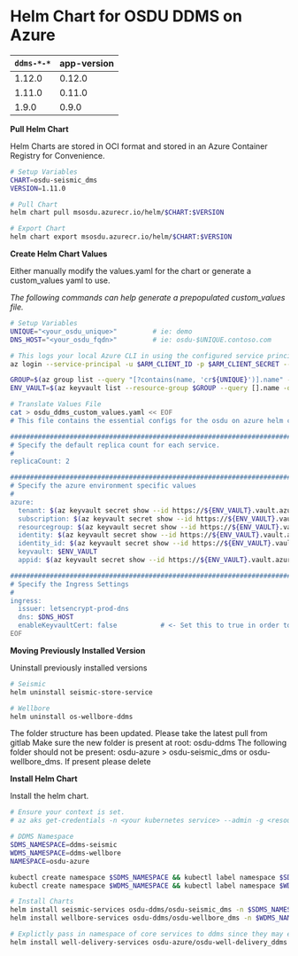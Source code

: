 # Helm Chart for OSDU DDMS on Azure

| `ddms-*-*`          | app-version  |
| ------------------- | ----------   |
| 1.12.0               | 0.12.0        |
| 1.11.0               | 0.11.0        |
| 1.9.0               | 0.9.0        |


__Pull Helm Chart__

Helm Charts are stored in OCI format and stored in an Azure Container Registry for Convenience.

```bash
# Setup Variables
CHART=osdu-seismic_dms
VERSION=1.11.0

# Pull Chart
helm chart pull msosdu.azurecr.io/helm/$CHART:$VERSION

# Export Chart
helm chart export msosdu.azurecr.io/helm/$CHART:$VERSION
```

__Create Helm Chart Values__

Either manually modify the values.yaml for the chart or generate a custom_values yaml to use.

_The following commands can help generate a prepopulated custom_values file._
```bash
# Setup Variables
UNIQUE="<your_osdu_unique>"         # ie: demo
DNS_HOST="<your_osdu_fqdn>"         # ie: osdu-$UNIQUE.contoso.com

# This logs your local Azure CLI in using the configured service principal.
az login --service-principal -u $ARM_CLIENT_ID -p $ARM_CLIENT_SECRET --tenant $ARM_TENANT_ID

GROUP=$(az group list --query "[?contains(name, 'cr${UNIQUE}')].name" -otsv)
ENV_VAULT=$(az keyvault list --resource-group $GROUP --query [].name -otsv)

# Translate Values File
cat > osdu_ddms_custom_values.yaml << EOF
# This file contains the essential configs for the osdu on azure helm chart

################################################################################
# Specify the default replica count for each service.
#
replicaCount: 2

################################################################################
# Specify the azure environment specific values
#
azure:
  tenant: $(az keyvault secret show --id https://${ENV_VAULT}.vault.azure.net/secrets/tenant-id --query value -otsv)
  subscription: $(az keyvault secret show --id https://${ENV_VAULT}.vault.azure.net/secrets/subscription-id --query value -otsv)
  resourcegroup: $(az keyvault secret show --id https://${ENV_VAULT}.vault.azure.net/secrets/base-name-cr --query value -otsv)-rg
  identity: $(az keyvault secret show --id https://${ENV_VAULT}.vault.azure.net/secrets/base-name-cr --query value -otsv)-osdu-identity
  identity_id: $(az keyvault secret show --id https://${ENV_VAULT}.vault.azure.net/secrets/osdu-identity-id --query value -otsv)
  keyvault: $ENV_VAULT
  appid: $(az keyvault secret show --id https://${ENV_VAULT}.vault.azure.net/secrets/aad-client-id --query value -otsv)

################################################################################
# Specify the Ingress Settings
#
ingress:
  issuer: letsencrypt-prod-dns
  dns: $DNS_HOST
  enableKeyvaultCert: false           # <- Set this to true in order to use your own keyvault cert
EOF
```
__Moving Previously Installed Version__

Uninstall previously installed versions

```bash
# Seismic
helm uninstall seismic-store-service

# Wellbore 
helm uninstall os-wellbore-ddms

```

The folder structure has been updated. Please take the latest pull from gitlab 
Make sure the new folder is present at root: osdu-ddms
The following folder should not be present: osdu-azure > osdu-seismic_dms or osdu-wellbore_dms. If present please delete

__Install Helm Chart__

Install the helm chart.

```bash
# Ensure your context is set.
# az aks get-credentials -n <your kubernetes service> --admin -g <resource group>

# DDMS Namespace
SDMS_NAMESPACE=ddms-seismic
WDMS_NAMESPACE=ddms-wellbore
NAMESPACE=osdu-azure

kubectl create namespace $SDMS_NAMESPACE && kubectl label namespace $SDMS_NAMESPACE istio-injection=enabled
kubectl create namespace $WDMS_NAMESPACE && kubectl label namespace $WDMS_NAMESPACE istio-injection=enabled

# Install Charts
helm install seismic-services osdu-ddms/osdu-seismic_dms -n $SDMS_NAMESPACE -f osdu_ddms_custom_values.yaml --set coreServicesNamepsace=$NAMESPACE
helm install wellbore-services osdu-ddms/osdu-wellbore_dms -n $WDMS_NAMESPACE -f osdu_ddms_custom_values.yaml --set coreServicesNamepsace=$NAMESPACE

# Explictly pass in namespace of core services to ddms since they may eventually be deployed into their own namespaces for now its in osdu-azure
helm install well-delivery-services osdu-azure/osdu-well-delivery_ddms -n $NAMESPACE -f osdu_azure_custom_values.yaml --set coreServicesNamepsace=$NAMESPACE
```

